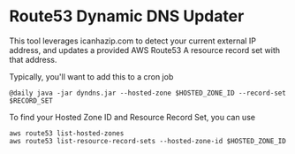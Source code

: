 # Route53 Dynamic DNS Updater

This tool leverages icanhazip.com to detect your current external IP address,
and updates a provided AWS Route53 A resource record set with that address.

Typically, you'll want to add this to a cron job

    @daily java -jar dyndns.jar --hosted-zone $HOSTED_ZONE_ID --record-set $RECORD_SET

To find your Hosted Zone ID and Resource Record Set, you can use

    aws route53 list-hosted-zones
    aws route53 list-resource-record-sets --hosted-zone-id $HOSTED_ZONE_ID
